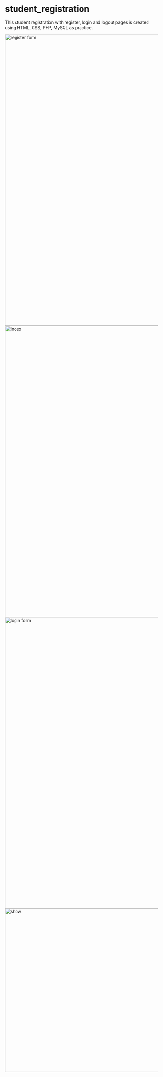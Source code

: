 # student_registration
This student registration with register, login and logout pages is created using HTML, CSS, PHP, MySQL as practice.


<img width="960" alt="register form" src="https://github.com/user-attachments/assets/ef981eed-8d76-4764-8dbf-4e6de5287e47">
<img width="960" alt="index" src="https://github.com/user-attachments/assets/f4f1ee3e-bef1-4143-bd01-dc5f21c31eef">
<img width="960" alt="login form" src="https://github.com/user-attachments/assets/0022d079-4762-4c58-ab69-2fc5c1e7b4c5">
<img width="539" alt="show" src="https://github.com/user-attachments/assets/9d0215f6-f6cd-422b-b587-8f106c79a6a1">
